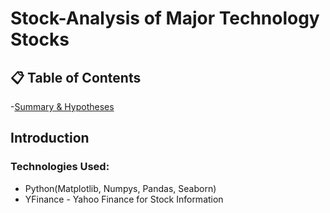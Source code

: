 # Stock-Analysis of Major Technology Stocks

## 📋 Table of Contents

-[Summary & Hypotheses](#introduction)

## Introduction

### Technologies Used:
- Python(Matplotlib, Numpys, Pandas, Seaborn)
- YFinance - Yahoo Finance for Stock Information
